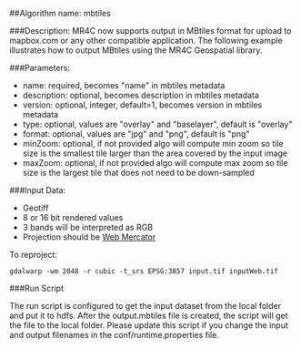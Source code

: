 ##Algorithm name: mbtiles

###Description:
MR4C now supports output in MBtiles format for upload to mapbox.com or any other compatible application. The following example illustrates how to output MBtiles using the MR4C Geospatial library.

###Parameters:
* name: required, becomes "name" in mbtiles metadata
* description: optional, becomes description in mbtiles metadata
* version: optional, integer, default=1, becomes version in mbtiles metadata
* type: optional, values are "overlay" and "baselayer", default is "overlay"
* format: optional, values are "jpg" and "png", default is "png"
* minZoom: optional, if not provided algo will compute min zoom so tile size is the smallest tile larger than the area covered by the input image
* maxZoom: optional, if not provided algo will compute max zoom so tile size is the largest tile that does not need to be down-sampled
	

###Input Data:

 * Geotiff
 * 8 or 16 bit rendered values
 * 3 bands will be interpreted as RGB
 * Projection should be [Web Mercator](http://spatialreference.org/ref/sr-org/epsg3857-wgs84-web-mercator-auxiliary-sphere/)

To reproject:

	gdalwarp -wm 2048 -r cubic -t_srs EPSG:3857 input.tif inputWeb.tif

	
###Run Script

The run script is configured to get the input dataset from the local folder and put it to hdfs. 
After the output.mbtiles file is created, the script will get the file to the local folder.
Please update this script if you change the input and output filenames in the conf/runtime.properties file.

